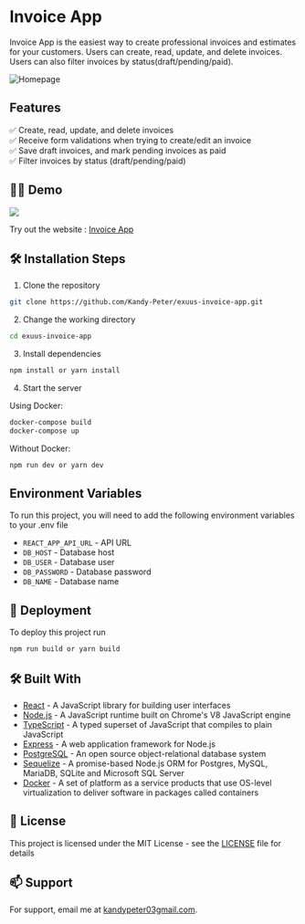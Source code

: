 # Invoice App

Invoice App is the easiest way to create professional invoices and estimates for your customers. Users can create, read, update, and delete invoices. Users can also filter invoices by status ​​(draft/pending/paid).

![Homepage](https://user-images.githubusercontent.com/80612925/196788822-1dfb9adc-ecc1-47f7-b8c7-950838d2a642.png)

## Features

✅ Create, read, update, and delete invoices\
✅ Receive form validations when trying to create/edit an invoice\
✅ Save draft invoices, and mark pending invoices as paid\
✅ Filter invoices by status (draft/pending/paid)

## 👨‍💻 Demo

<a href="https://github.com/rishipurwar1/invoice-app" target="blank">
<img src="https://img.shields.io/website?url=https://invoice-app-sand.vercel.app/&logo=github&style=flat-square" />
</a>

Try out the website : [Invoice App](https://invoice-app-sand.vercel.app/)

## 🛠️ Installation Steps

1. Clone the repository

```bash
git clone https://github.com/Kandy-Peter/exuus-invoice-app.git
```

2. Change the working directory

```bash
cd exuus-invoice-app
``` 

3. Install dependencies

```bash
npm install or yarn install
```

4. Start the server

 Using Docker: 
```bash
docker-compose build
docker-compose up
```

  Without Docker: 
  ```bash
  npm run dev or yarn dev
  ```

## Environment Variables

To run this project, you will need to add the following environment variables to your .env file

- `REACT_APP_API_URL` - API URL
- `DB_HOST` - Database host
- `DB_USER` - Database user
- `DB_PASSWORD` - Database password
- `DB_NAME` - Database name

## 🚀 Deployment

To deploy this project run

```bash
npm run build or yarn build
```

## 🛠️ Built With

- [React](https://reactjs.org/) - A JavaScript library for building user interfaces
- [Node.js](https://nodejs.org/en/) - A JavaScript runtime built on Chrome's V8 JavaScript engine
- [TypeScript](https://www.typescriptlang.org/) - A typed superset of JavaScript that compiles to plain JavaScript
- [Express](https://expressjs.com/) - A web application framework for Node.js
- [PostgreSQL](https://www.postgresql.org/) - An open source object-relational database system
- [Sequelize](https://sequelize.org/) - A promise-based Node.js ORM for Postgres, MySQL, MariaDB, SQLite and Microsoft SQL Server
- [Docker](https://www.docker.com/) - A set of platform as a service products that use OS-level virtualization to deliver software in packages called containers



## 📝 License

This project is licensed under the MIT License - see the [LICENSE]() file for details

## 📫 Support

For support, email me at [kandypeter03gmail.com]().
